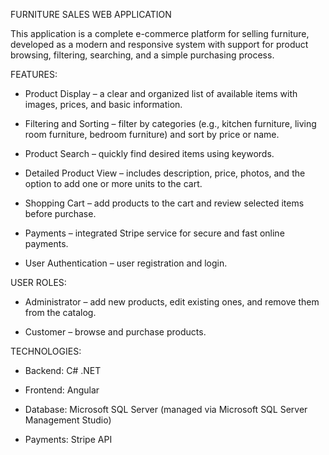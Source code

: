 FURNITURE SALES WEB APPLICATION

This application is a complete e-commerce platform for selling furniture, developed as a modern and responsive system with support for product browsing, filtering, searching, and a simple purchasing process.

FEATURES:

  - Product Display – a clear and organized list of available items with images, prices, and basic information.

  - Filtering and Sorting – filter by categories (e.g., kitchen furniture, living room furniture, bedroom furniture) and sort by price or name.

  - Product Search – quickly find desired items using keywords.

  - Detailed Product View – includes description, price, photos, and the option to add one or more units to the cart.

  - Shopping Cart – add products to the cart and review selected items before purchase.

  - Payments – integrated Stripe service for secure and fast online payments.

  - User Authentication – user registration and login.
    

USER ROLES:

  - Administrator – add new products, edit existing ones, and remove them from the catalog.

  - Customer – browse and purchase products.


TECHNOLOGIES: 

  - Backend: C# .NET

  - Frontend: Angular

  - Database: Microsoft SQL Server (managed via Microsoft SQL Server Management Studio)

  - Payments: Stripe API

